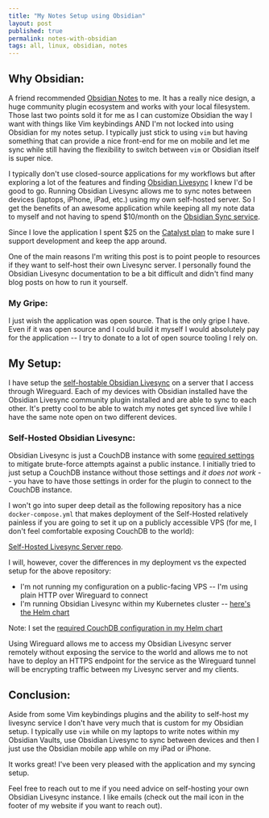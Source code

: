 ```yaml
---
title: "My Notes Setup using Obsidian"
layout: post
published: true
permalink: notes-with-obsidian 
tags: all, linux, obsidian, notes
---
```


## Why Obsidian:

A friend recommended [Obsidian Notes](https://obsidian.md) to me. It has a really nice design, a huge community plugin ecosystem and works with your local filesystem. Those last two points sold it for me as I can customize Obsidian the way I want with things like Vim keybindings AND I'm not locked into using Obsidian for my notes setup. I typically just stick to using `vim` but having something that can provide a nice front-end for me on mobile and let me sync while still having the flexibility to switch between `vim` or Obsidian itself is super nice.

I typically don't use closed-source applications for my workflows but after exploring a lot of the features and finding [Obsidian Livesync](https://github.com/vrtmrz/obsidian-livesync/) I knew I'd be good to go. Running Obsidian Livesync allows me to sync notes between devices (laptops, iPhone, iPad, etc.) using my own self-hosted server. So I get the benefits of an awesome application while keeping all my note data to myself and not having to spend $10/month on the [Obsidian Sync service](https://obsidian.md/sync).

Since I love the application I spent $25 on the [Catalyst plan](https://obsidian.md/pricing) to make sure I support development and keep the app around.

One of the main reasons I'm writing this post is to point people to resources if they want to self-host their own Livesync server. I personally found the Obsidian Livesync documentation to be a bit difficult and didn't find many blog posts on how to run it yourself.

### My Gripe:

I just wish the application was open source. That is the only gripe I have. Even if it was open source and I could build it myself I would absolutely pay for the application -- I try to donate to a lot of open source tooling I rely on.

## My Setup:

I have setup the [self-hostable Obsidian Livesync](https://github.com/vrtmrz/obsidian-livesync/) on a server that I access through Wireguard. Each of my devices with Obsidian installed have the Obsidian Livesync community plugin installed and are able to sync to each other. It's pretty cool to be able to watch my notes get synced live while I have the same note open on two different devices.

### Self-Hosted Obsidian Livesync:

Obsidian Livesync is just a CouchDB instance with some [required settings](https://github.com/vrtmrz/self-hosted-livesync-server/blob/main/conf/local.ini#L7-L20) to mitigate brute-force attempts against a public instance. I initially tried to just setup a CouchDB instance without those settings and _it does not work_ -- you have to have those settings in order for the plugin to connect to the CouchDB instance.

I won't go into super deep detail as the following repository has a nice `docker-compose.yml` that makes deployment of the Self-Hosted relatively painless if you are going to set it up on a publicly accessible VPS (for me, I don't feel comfortable exposing CouchDB to the world):

[Self-Hosted Livesync Server repo](https://github.com/vrtmrz/self-hosted-livesync-server).

I will, however, cover the differences in my deployment vs the expected setup for the above repository:
- I'm not running my configuration on a public-facing VPS -- I'm using plain HTTP over Wireguard to connect
- I'm running Obsidian Livesync within my Kubernetes cluster -- [here's the Helm chart](https://git.sr.ht/~heywoodlh/gitops/tree/a26371c54f177883b7723950d3cad8db9fcc6281/item/charts/obsidian-livesync)

Note: I set the [required CouchDB configuration in my Helm chart](https://git.sr.ht/~heywoodlh/gitops/tree/master/item/charts/obsidian-livesync/values.yaml#L18-36)

Using Wireguard allows me to access my Obsidian Livesync server remotely without exposing the service to the world and allows me to not have to deploy an HTTPS endpoint for the service as the Wireguard tunnel will be encrypting traffic between my Livesync server and my clients. 

## Conclusion:

Aside from some Vim keybindings plugins and the ability to self-host my livesync service I don't have very much that is custom for my Obsidian setup. I typically use `vim` while on my laptops to write notes within my Obsidian Vaults, use Obsidian Livesync to sync between devices and then I just use the Obsidian mobile app while on my iPad or iPhone.

It works great! I've been very pleased with the application and my syncing setup.

Feel free to reach out to me if you need advice on self-hosting your own Obsidian Livesync instance. I like emails (check out the mail icon in the footer of my website if you want to reach out). 
